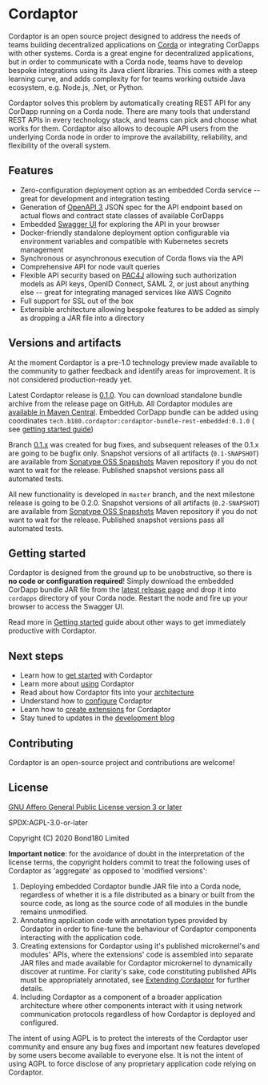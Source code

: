 # Cordaptor

Cordaptor is an open source project designed to address the needs of teams building decentralized applications
on [Corda](https://github.com/corda/corda) or integrating CorDapps with other systems. Corda is a great engine
for decentralized applications, but in order to communicate with a Corda node, teams have to develop bespoke
integrations using its Java client libraries. This comes with a steep learning curve, and adds complexity for
for teams working outside Java ecosystem, e.g. Node.js, .Net, or Python.

Cordaptor solves this problem by automatically creating REST API for any CorDapp running on a Corda node. There are
many tools that understand REST APIs in every technology stack, and teams can pick and choose what works for them.
Cordaptor also allows to decouple API users from the underlying Corda node in order to improve the availability,
reliability, and flexibility of the overall system.

## Features

* Zero-configuration deployment option as an embedded Corda service -- great for development and integration testing
* Generation of [OpenAPI 3](https://github.com/OAI/OpenAPI-Specification) JSON spec for the API endpoint based 
  on actual flows and contract state classes of available CorDapps
* Embedded [Swagger UI](https://swagger.io/tools/swagger-ui/) for exploring the API in your browser
* Docker-friendly standalone deployment option configurable via environment variables and compatible with
  Kubernetes secrets management
* Synchronous or asynchronous execution of Corda flows via the API
* Comprehensive API for node vault queries
* Flexible API security based on [PAC4J](https://www.pac4j.org/) allowing such authorization models as API keys,
  OpenID Connect, SAML 2, or just about anything else -- great for integrating managed services like AWS Cognito
* Full support for SSL out of the box
* Extensible architecture allowing bespoke features to be added as simply as dropping a JAR file into a directory

## Versions and artifacts

At the moment Cordaptor is a pre-1.0 technology preview made available to the community to gather feedback and identify
areas for improvement. It is not considered production-ready yet.

Latest Cordaptor release is [0.1.0](https://github.com/b180tech/cordaptor/releases/tag/v0.1.0). You can download
standalone bundle archive from the release page on GitHub. All Cordaptor modules are 
[available in Maven Central](https://search.maven.org/search?q=g:tech.b180.cordaptor%20AND%20v:0.1.0).
Embedded CorDapp bundle can be added using coordinates `tech.b180.cordaptor:cordaptor-bundle-rest-embedded:0.1.0` (
see [getting started guide](./docs/getting-started.md))

Branch [0.1.x](https://github.com/b180tech/cordaptor/tree/0.1.x) was created for bug fixes, and subsequent
releases of the 0.1.x are going to be bugfix only. Snapshot versions of all artifacts (`0.1-SNAPSHOT`)
are available from [Sonatype OSS Snapshots](https://oss.sonatype.org/content/repositories/snapshots/)
Maven repository if you do not want to wait for the release. Published snapshot versions pass all automated tests.

All new functionality is developed in `master` branch, and the next milestone release is going to be 0.2.0.
Snapshot versions of all artifacts (`0.2-SNAPSHOT`) are available from
[Sonatype OSS Snapshots](https://oss.sonatype.org/content/repositories/snapshots/)
Maven repository if you do not want to wait for the release. Published snapshot versions pass all automated tests.

## Getting started

Cordaptor is designed from the ground up to be unobstructive, so there is **no code or configuration required**!
Simply download the embedded CorDapp bundle JAR file from the
[latest release page](https://github.com/b180tech/cordaptor/releases) and drop it into `cordapps` 
directory of your Corda node. Restart the node and fire up your browser to access the Swagger UI.

Read more in [Getting started](./docs/getting-started.md) guide about other ways to get immediately
productive with Cordaptor.

## Next steps

* Learn how to [get started](./docs/getting-started.md) with Cordaptor
* Learn more about [using](./docs/how-to-use.md) Cordaptor
* Read about how Cordaptor fits into your [architecture](./docs/architecture.md)
* Understand how to [configure](./docs/configuration.md) Cordaptor
* Learn how to [create extensions](./docs/extensions.md) for Cordaptor
* Stay tuned to updates in the [development blog](https://medium.com/b180tech)

## Contributing

Cordaptor is an open-source project and contributions are welcome!

## License

[GNU Affero General Public License version 3 or later](./LICENSE)

SPDX:AGPL-3.0-or-later

Copyright (C) 2020 Bond180 Limited

**Important notice**: for the avoidance of doubt in the interpretation of the license terms,
the copyright holders commit to treat the following uses of Cordaptor as 'aggregate' as opposed to 'modified versions':
1. Deploying embedded Cordaptor bundle JAR file into a Corda node, regardless of whether it is a file
distributed as a binary or built from the source code, as long as the source code of all modules in the bundle
remains unmodified.
2. Annotating application code with annotation types provided by Cordaptor in order to fine-tune the behaviour
of Cordaptor components interacting with the application code.
3. Creating extensions for Cordaptor using it's published microkernel's and modules' APIs, where the
extensions' code is assembled into separate JAR files and made available for Cordaptor microkernel
to dynamically discover at runtime. For clarity's sake, code constituting published APIs must be appropriately
annotated, see [Extending Cordaptor](./docs/extensions.md) for further details.
4. Including Cordaptor as a component of a broader application architecture where other components interact with it
using network communication protocols regardless of how Cordaptor is deployed and configured.

The intent of using AGPL is to protect the interests of the Cordaptor user community and ensure any bug fixes
and important new features developed by some users become available to everyone else. It is not the intent of
using AGPL to force disclose of any proprietary application code relying on Cordaptor.